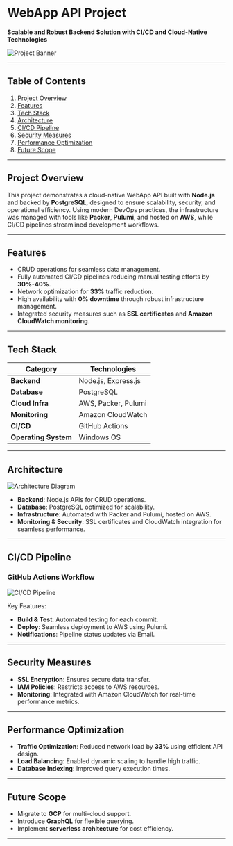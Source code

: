 # WebApp API Project  
**Scalable and Robust Backend Solution with CI/CD and Cloud-Native Technologies**

![Project Banner](https://miro.medium.com/v2/resize:fit:1400/0*kIKfIFJZoRtYOr2d.png)

---

## Table of Contents
1. [Project Overview](#project-overview)  
2. [Features](#features)  
3. [Tech Stack](#tech-stack)  
4. [Architecture](#architecture)  
5. [CI/CD Pipeline](#ci-cd-pipeline)  
6. [Security Measures](#security-measures)  
7. [Performance Optimization](#performance-optimization)  
8. [Future Scope](#future-scope)   

---

## Project Overview
This project demonstrates a cloud-native WebApp API built with **Node.js** and backed by **PostgreSQL**, designed to ensure scalability, security, and operational efficiency. Using modern DevOps practices, the infrastructure was managed with tools like **Packer**, **Pulumi**, and hosted on **AWS**, while CI/CD pipelines streamlined development workflows.

---

## Features
- CRUD operations for seamless data management.
- Fully automated CI/CD pipelines reducing manual testing efforts by **30%-40%**.
- Network optimization for **33%** traffic reduction.
- High availability with **0% downtime** through robust infrastructure management.
- Integrated security measures such as **SSL certificates** and **Amazon CloudWatch monitoring**.

---

## Tech Stack

| **Category**      | **Technologies**                   |
|--------------------|------------------------------------|
| **Backend**       | Node.js, Express.js               |
| **Database**      | PostgreSQL                        |
| **Cloud Infra**   | AWS, Packer, Pulumi               |
| **Monitoring**    | Amazon CloudWatch                 |
| **CI/CD**         | GitHub Actions                    |
| **Operating System** | Windows OS                       |

---

## Architecture
![Architecture Diagram](https://docs.aws.amazon.com/images/prescriptive-guidance/latest/patterns/images/pattern-img/970a9d13-e8a2-44ac-aca5-a066e4be60e8/images/96061e05-8ac8-446e-b1da-baa6fc1cc7b6.png)

- **Backend**: Node.js APIs for CRUD operations.
- **Database**: PostgreSQL optimized for scalability.
- **Infrastructure**: Automated with Packer and Pulumi, hosted on AWS.
- **Monitoring & Security**: SSL certificates and CloudWatch integration for seamless performance.


---

## CI/CD Pipeline

### GitHub Actions Workflow
![CI/CD Pipeline](https://www.legitsecurity.com/hs-fs/hubfs/Frame%201%20(1).png?width=1575&name=Frame%201%20(1).png)

Key Features:
- **Build & Test**: Automated testing for each commit.
- **Deploy**: Seamless deployment to AWS using Pulumi.
- **Notifications**: Pipeline status updates via Email.

---

## Security Measures
- **SSL Encryption**: Ensures secure data transfer.
- **IAM Policies**: Restricts access to AWS resources.
- **Monitoring**: Integrated with Amazon CloudWatch for real-time performance metrics.

---

## Performance Optimization
- **Traffic Optimization**: Reduced network load by **33%** using efficient API design.
- **Load Balancing**: Enabled dynamic scaling to handle high traffic.
- **Database Indexing**: Improved query execution times.

---

## Future Scope
- Migrate to **GCP** for multi-cloud support.
- Introduce **GraphQL** for flexible querying.
- Implement **serverless architecture** for cost efficiency.

---

